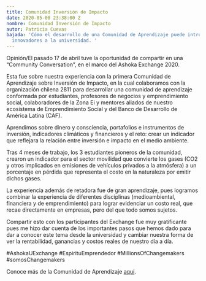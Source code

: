 ```yaml
---
title: Comunidad Inversión de Impacto
date: 2020-05-08 23:38:00 Z
nombre: Comunidad Inversión de Impacto
autor: Patricia Cuevas
bajada: 'Cómo el desarrollo de una Comunidad de Aprendizaje puede introducir temas
  innovadores a la universidad. '
---
```


Opinión/El pasado 17 de abril tuve la oportunidad de compartir en una “Community Conversation”, en el marco del Ashoka Exchange 2020.
 <!--mas--> 
Esta fue sobre nuestra experiencia con la primera Comunidad de Aprendizaje sobre Inversión de Impacto, en la cual colaboramos con la organización chilena 2811 para desarrollar una comunidad de aprendizaje conformada por estudiantes, profesores de negocios y emprendimiento social, colaboradores de la Zona Ei y mentores aliados de nuestro ecosistema de Emprendimiento Social y del Banco de Desarrollo de América Latina (CAF).

Aprendimos sobre dinero y consciencia, portafolios e instrumentos de inversión, indicadores climáticos y financieros y el reto: crear un indicador que reflejara la relación entre inversión e impacto en el medio ambiente.

Tras 4 meses de trabajo, los 3 estudiantes pioneros de la comunidad, crearon un indicador para el sector movilidad que convierte los gases (CO2 y otros implicados en emisiones de vehículos privados a la atmósfera) a un porcentaje en pérdida que representa el costo en la naturaleza por emitir dichos gases.

La experiencia además de retadora fue de gran aprendizaje, pues logramos combinar la experiencia de diferentes disciplinas (medioambiental, financiera y de emprendimiento) para lograr evidenciar un costo real, que recae directamente en empresas, pero del que todo somos sujetos.

Compartir esto con los participantes del Exchange fue muy gratificante pues me hizo dar cuenta de los importantes pasos que hemos dado para dar a conocer este tema desde la universidad y cambiar nuestra forma de ver la rentabilidad, ganancias y costos reales de nuestro día a día.

#AshokaUExchange #EspirituEmprendedor #MillionsOfChangemakers #somosChangemakers

Conoce más de la Comunidad de Aprendizaje [aquí](https://tec.mx/es/noticias/guadalajara/emprendedores/medir-impacto-de-inversiones-alumnos-tec-crean-propuesta-de).  
